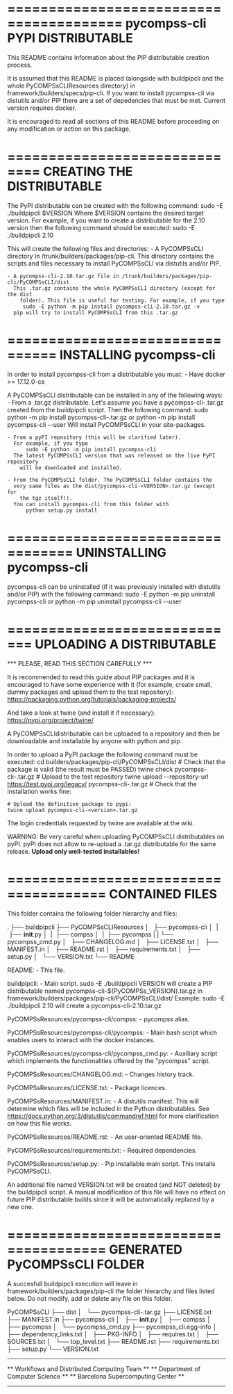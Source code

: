 ========================================
	pycompss-cli PYPI DISTRIBUTABLE
========================================

This README contains information about the PIP distributable creation process.

It is assumed that this README is placed (alongside with buildpipcli and
the whole PyCOMPSsCLIResources directory) in framework/builders/specs/pip-cli.
If you want to install pycompss-cli via distutils and/or PIP there are a
set of depedencies that must be met. Current version requires docker.

It is encouraged to read all sections of this README before proceeding on any
modification or action on this package.


==============================
	CREATING THE DISTRIBUTABLE
==============================

The PyPI distributable can be created with the following command:
	sudo -E ./buildpipcli $VERSION
Where $VERSION contains the desired target version. For example, if
you want to create a distributable for the 2.10 version then
the following command should be executed:
	sudo -E ./buildpipcli 2.10

This will create the following files and directories:
	- A PyCOMPSsCLI directory in /trunk/builders/packages/pip-cli.
	  This directory contains the scripts and files necessary to
	  install PyCOMPSsCLI via distutils and/or PIP.

	- A pycompss-cli-2.10.tar.gz file in /trunk/builders/packages/pip-cli/PyCOMPSsCLI/dist
	  This .tar.gz contains the whole PyCOMPSsCLI directory (except for the dist
		folder). This file is useful for testing. For example, if you type
		 sudo -E python -m pip install pycompss-cli-2.10.tar.gz -v
	  pip will try to install PyCOMPSsCLI from this .tar.gz



================================
	INSTALLING pycompss-cli
================================

In order to install pycompss-cli from a distributable you must:
	- Have docker >= 17.12.0-ce

A PyCOMPSsCLI distributable can be installed in any of the following ways:
	- From a .tar.gz distributable. Let's assume you have a
	  pycompss-cli-<VERSION>.tar.gz created from the buildpipcli script.
		Then the following command:
		  sudo python -m pip install pycompss-cli-<VERSION>.tar.gz
			or
			python -m pip install pycompss-cli --user
	  Will install PyCOMPSsCLI in your site-packages.

	- From a pyPI repository (this will be clarified later).
	  For example, if you type
		  sudo -E python -m pip install pycompss-cli
	  The latest PyCOMPSsCLI version that was released on the live PyPI repository
		will be downloaded and installed.

	- From the PyCOMPSsCLI folder. The PyCOMPSsCLI folder contains the
	  very same files as the dist/pycompss-cli-<VERSION>.tar.gz (except for
		the tgz itself!).
	  You can install pycompss-cli from this folder with
		  python setup.py install


==================================
	UNINSTALLING pycompss-cli
==================================

pycompss-cli can be uninstalled (if it was previously installed with distutils
and/or PIP) with the following command:
	sudo -E python -m pip uninstall pycompss-cli
  or
	python -m pip uninstall pycompss-cli --user


=============================
	UPLOADING A DISTRIBUTABLE
=============================

*** PLEASE, READ THIS SECTION CAREFULLY ***

It is recommended to read this guide about PIP packages and it is encouraged to
have some experience with it (for example, create small, dummy packages and
upload them to the test repository):
	https://packaging.python.org/tutorials/packaging-projects/

And take a look at twine (and install it if necessary):
  https://pypi.org/project/twine/

A PyCOMPSsCLIdistributable can be uploaded to a repository and then be
downloadable and installable by anyone with python and pip.

In order to upload a PyPI package the following command must be executed:
  cd builders/packages/pip-cli/PyCOMPSsCLI/dist
	# Check that the package is valid (the result must be PASSED)
	twine check pycompss-cli-<version>.tar.gz
	# Upload to the test repository
	twine upload --repository-url https://test.pypi.org/legacy/ pycompss-cli-<version>.tar.gz
	# Check that the installation works fine:

	# Upload the definitive package to pypi:
	twine upload pycompss-cli-<version>.tar.gz

The login credentials requested by twine are available at the wiki.

WARNING: Be very careful when uploading PyCOMPSsCLI distributables on pyPI.
pyPI does not allow to re-upload a .tar.gz distributable for the same release.
**Upload only well-tested installables!**


======================================
	CONTAINED FILES
======================================

This folder contains the following folder hierarchy and files:

.
├── buildpipcli
├── PyCOMPSsCLIResources
│   ├── pycompss-cli
│   |   ├── __init__.py
│   |   ├── compss
│   |   ├── pycompss
|   |   └── pycompss_cmd.py
│   ├── CHANGELOG.md
│   ├── LICENSE.txt
│   ├── MANIFEST.in
│   ├── README.rst
│   ├── requirements.txt
│   ├── setup.py
│   └── VERSION.txt
└── README


README:
	- This file.

buildpipcli:
	- Main script. sudo -E ./buildpipcli VERSION will create a PIP distributable
	  named pycompss-cli-${PyCOMPSs_VERSION}.tar.gz in
		framework/builders/packages/pip-cli/PyCOMPSsCLI/dist/
	  Example: sudo -E ./buildpipcli 2.10 will create a pycompss-cli-2.10.tar.gz

PyCOMPSsResources/pycompss-cli/compss:
	- pycompss alias.

PyCOMPSsResources/pycompss-cli/pycompss:
	- Main bash script which enables users to interact with the docker instances.

PyCOMPSsResources/pycompss-cli/pycompss_cmd.py:
	- Auxiliary script which implements the functionalities offered by the
	  "pycompss" script.

PyCOMPSsResources/CHANGELOG.md:
	- Changes history track.

PyCOMPSsResources/LICENSE.txt:
	- Package licences.

PyCOMPSsResources/MANIFEST.in:
	- A distutils manifest. This will determine which files will be included in
	  the Python distributables.
		See https://docs.python.org/3/distutils/commandref.html
	  for more clarification on how this file works.

PyCOMPSsResources/README.rst:
	- An user-oriented README file.

PyCOMPSsResources/requirements.txt:
	- Required dependencies.

PyCOMPSsResources/setup.py:
		- Pip installable main script. This installs PyCOMPSsCLI.

An additional file named VERSION.txt will be created (and NOT deleted) by the
buildpipcli script.
A manual modification of this file will have no effect on future PIP
distributable builds since it will be automatically replaced by a new one.



======================================
	           GENERATED
      PyCOMPSsCLI FOLDER
======================================

A succesfull buildpipcli execution will leave in framework/builders/packages/pip-cli
the folder hierarchy and files listed below.
Do not modify, add or delete any file on this folder.

PyCOMPSsCLI
├── dist
│   └── pycompss-cli-<VERSION>.tar.gz
├── LICENSE.txt
├── MANIFEST.in
├── pycompss-cli
│   ├── __init__.py
│   ├── compss
│   ├── pycompss
│   └── pycompss_cmd.py
├── pycompss_cli.egg-info
│   ├── dependency_links.txt
│   ├── PKG-INFO
│   ├── requires.txt
│   ├── SOURCES.txt
│   └── top_level.txt
├── README.rst
├── requirements.txt
├── setup.py
└── VERSION.txt


**********************************************
** Workflows and Distributed Computing Team **
** Department of Computer Science           **
** Barcelona Supercomputing Center          **
**********************************************
